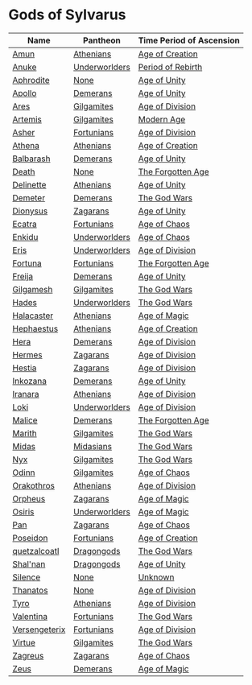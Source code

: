 # Gods of Sylvarus

| Name | Pantheon | Time Period of Ascension|
|------|----------|-------------------------|
| [Amun](./amun/index.md) | [Athenians](../pantheons/athenians/index.md) | [Age of Creation](../history/time_periods/age_of_creation/index.md) |
| [Anuke](./anuke/index.md) | [Underworlders](../pantheons/underworlders/index.md) | [Period of Rebirth](../history/time_periods/period_of_rebirth/index.md) |
| [Aphrodite](./aphrodite/index.md) | [None](../pantheons/none/index.md) | [Age of Unity](../history/time_periods/age_of_unity/index.md) |
| [Apollo](./apollo/index.md) | [Demerans](../pantheons/demerans/index.md) | [Age of Unity](../history/time_periods/age_of_unity/index.md) |
| [Ares](./ares/index.md) | [Gilgamites](../pantheons/gilgamites/index.md) | [Age of Division](../history/time_periods/age_of_division/index.md) |
| [Artemis](./artemis/index.md) | [Gilgamites](../pantheons/gilgamites/index.md) | [Modern Age](../history/time_periods/modern_age/index.md) |
| [Asher](./asher/index.md) | [Fortunians](../pantheons/fortunians/index.md) | [Age of Division](../history/time_periods/age_of_division/index.md) |
| [Athena](./athena/index.md) | [Athenians](../pantheons/athenians/index.md) | [Age of Creation](../history/time_periods/age_of_creation/index.md) |
| [Balbarash](./balbarash/index.md) | [Demerans](../pantheons/demerans/index.md) | [Age of Unity](../history/time_periods/age_of_unity/index.md) |
| [Death](./death/index.md) | [None](../pantheons/none/index.md) | [The Forgotten Age](../history/time_periods/the_forgotten_age/index.md) |
| [Delinette](./delinette/index.md) | [Athenians](../pantheons/athenians/index.md) | [Age of Unity](../history/time_periods/age_of_unity/index.md) |
| [Demeter](./demeter/index.md) | [Demerans](../pantheons/demerans/index.md) | [The God Wars](../history/time_periods/the_god_wars/index.md) |
| [Dionysus](./dionysus/index.md) | [Zagarans](../pantheons/zagarans/index.md) | [Age of Unity](../history/time_periods/age_of_unity/index.md) |
| [Ecatra](./ecatra/index.md) | [Fortunians](../pantheons/fortunians/index.md) | [Age of Chaos](../history/time_periods/age_of_chaos/index.md) |
| [Enkidu](./enkidu/index.md) | [Underworlders](../pantheons/underworlders/index.md) | [Age of Chaos](../history/time_periods/age_of_chaos/index.md) |
| [Eris](./eris/index.md) | [Underworlders](../pantheons/underworlders/index.md) | [Age of Division](../history/time_periods/age_of_division/index.md) |
| [Fortuna](./fortuna/index.md) | [Fortunians](../pantheons/fortunians/index.md) | [The Forgotten Age](../history/time_periods/the_forgotten_age/index.md) |
| [Freija](./freija/index.md) | [Demerans](../pantheons/demerans/index.md) | [Age of Unity](../history/time_periods/age_of_unity/index.md) |
| [Gilgamesh](./gilgamesh/index.md) | [Gilgamites](../pantheons/gilgamites/index.md) | [The God Wars](../history/time_periods/the_god_wars/index.md) |
| [Hades](./hades/index.md) | [Underworlders](../pantheons/underworlders/index.md) | [The God Wars](../history/time_periods/the_god_wars/index.md) |
| [Halacaster](./halacaster/index.md) | [Athenians](../pantheons/athenians/index.md) | [Age of Magic](../history/time_periods/age_of_magic/index.md) |
| [Hephaestus](./hephaestus/index.md) | [Athenians](../pantheons/athenians/index.md) | [Age of Creation](../history/time_periods/age_of_creation/index.md) |
| [Hera](./hera/index.md) | [Demerans](../pantheons/demerans/index.md) | [Age of Division](../history/time_periods/age_of_division/index.md) |
| [Hermes](./hermes/index.md) | [Zagarans](../pantheons/zagarans/index.md) | [Age of Division](../history/time_periods/age_of_division/index.md) |
| [Hestia](./hestia/index.md) | [Zagarans](../pantheons/zagarans/index.md) | [Age of Division](../history/time_periods/age_of_division/index.md) |
| [Inkozana](./inkozana/index.md) | [Demerans](../pantheons/demerans/index.md) | [Age of Unity](../history/time_periods/age_of_unity/index.md) |
| [Iranara](./iranara/index.md) | [Athenians](../pantheons/athenians/index.md) | [Age of Division](../history/time_periods/age_of_division/index.md) |
| [Loki](./loki/index.md) | [Underworlders](../pantheons/underworlders/index.md) | [Age of Division](../history/time_periods/age_of_division/index.md) |
| [Malice](./malice/index.md) | [Demerans](../pantheons/demerans/index.md) | [The Forgotten Age](../history/time_periods/the_forgotten_age/index.md) |
| [Marith](./marith/index.md) | [Gilgamites](../pantheons/gilgamites/index.md) | [The God Wars](../history/time_periods/the_god_wars/index.md) |
| [Midas](./midas/index.md) | [Midasians](../pantheons/midasians/index.md) | [The God Wars](../history/time_periods/the_god_wars/index.md) |
| [Nyx](./nyx/index.md) | [Gilgamites](../pantheons/gilgamites/index.md) | [The God Wars](../history/time_periods/the_god_wars/index.md) |
| [Odinn](./odinn/index.md) | [Gilgamites](../pantheons/gilgamites/index.md) | [Age of Chaos](../history/time_periods/age_of_chaos/index.md) |
| [Orakothros](./orakothros/index.md) | [Athenians](../pantheons/athenians/index.md) | [Age of Division](../history/time_periods/age_of_division/index.md) |
| [Orpheus](./orpheus/index.md) | [Zagarans](../pantheons/zagarans/index.md) | [Age of Magic](../history/time_periods/age_of_magic/index.md) |
| [Osiris](./osiris/index.md) | [Underworlders](../pantheons/underworlders/index.md) | [Age of Magic](../history/time_periods/age_of_magic/index.md) |
| [Pan](./pan/index.md) | [Zagarans](../pantheons/zagarans/index.md) | [Age of Chaos](../history/time_periods/age_of_chaos/index.md) |
| [Poseidon](./poseidon/index.md) | [Fortunians](../pantheons/fortunians/index.md) | [Age of Creation](../history/time_periods/age_of_creation/index.md) |
| [quetzalcoatl](./quetzalcoatl/index.md) | [Dragongods](../pantheons/dragongods/index.md) | [The God Wars](../history/time_periods/the_god_wars/index.md) |
| [Shal'nan](./shal'nan/index.md) | [Dragongods](../pantheons/dragongods/index.md) | [Age of Unity](../history/time_periods/age_of_unity/index.md) |
| [Silence](./silence/index.md) | [None](../pantheons/none/index.md) | [Unknown](../history/time_periods/unknown/index.md) |
| [Thanatos](./thanatos/index.md) | [None](../pantheons/none/index.md) | [Age of Division](../history/time_periods/age_of_division/index.md) |
| [Tyro](./tyro/index.md) | [Athenians](../pantheons/athenians/index.md) | [Age of Division](../history/time_periods/age_of_division/index.md) |
| [Valentina](./valentina/index.md) | [Fortunians](../pantheons/fortunians/index.md) | [The God Wars](../history/time_periods/the_god_wars/index.md) |
| [Versengeterix](./versengeterix/index.md) | [Fortunians](../pantheons/fortunians/index.md) | [Age of Division](../history/time_periods/age_of_division/index.md) |
| [Virtue](./virtue/index.md) | [Gilgamites](../pantheons/gilgamites/index.md) | [The God Wars](../history/time_periods/the_god_wars/index.md) |
| [Zagreus](./zagreus/index.md) | [Zagarans](../pantheons/zagarans/index.md) | [Age of Chaos](../history/time_periods/age_of_chaos/index.md) |
| [Zeus](./zeus/index.md) | [Demerans](../pantheons/demerans/index.md) | [Age of Magic](../history/time_periods/age_of_magic/index.md) |
